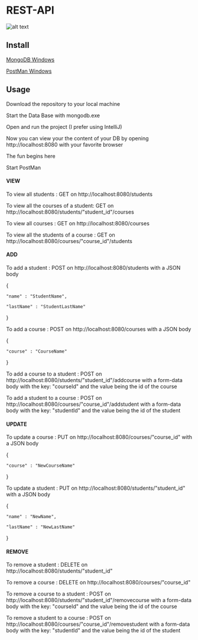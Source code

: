 # REST-API

![alt text](https://user-images.githubusercontent.com/13012953/41840292-0e1d0914-786e-11e8-9235-5543607d2e8d.png)

## Install
[MongoDB Windows](https://www.mongodb.com/dr/fastdl.mongodb.org/win32/mongodb-win32-x86_64-2008plus-ssl-3.6.5-signed.msi/download})

[PostMan Windows](https://app.getpostman.com/app/download/win64?_ga=2.85332507.329633062.1529917507-36859038.1529582665)

## Usage

Download the repository to your local machine

Start the Data Base with mongodb.exe

Open and run the project (I prefer using IntelliJ)

Now you can view your the content of your DB by opening http://localhost:8080 with your favorite browser

The fun begins here

Start PostMan

#### VIEW
To view all students : GET on  http://localhost:8080/students

To view all the courses of a student: GET on http://localhost:8080/students/"student_id"/courses

To view all courses : GET on http://localhost:8080/courses

To view all the students of a course : GET on http://localhost:8080/courses/"course_id"/students

#### ADD

To add a student : POST on http://localhost:8080/students with a JSON body

{

    "name" : "StudentName",
    
    "lastName" : "StudentLastName"
    
}

To add a course : POST on http://localhost:8080/courses with a JSON body

{

    "course" : "CourseName"
  
}

To add a course to a student : POST on http://localhost:8080/students/"student_id"/addcourse with a form-data body with the key: "courseId" and the value being the id of the course

To add a student to a course : POST on http://localhost:8080/courses/"course_id"/addstudent with a form-data body with the key: "studentId" and the value being the id of the student

#### UPDATE

To update a course : PUT on http://localhost:8080/courses/"course_id" with a JSON body

{

    "course" : "NewCourseName"
  
}

To update a student : PUT on http://localhost:8080/students/"student_id" with a JSON body

{

    "name" : "NewName",
  
    "lastName" : "NewLastName"
  
}

#### REMOVE
To remove a student : DELETE on http://localhost:8080/students/"student_id"

To remove a course : DELETE on http://localhost:8080/courses/"course_id"

To remove a course to a student : POST on http://localhost:8080/students/"student_id"/removecourse with a form-data body with the key: "courseId" and the value being the id of the course

To remove a student to a course : POST on http://localhost:8080/courses/"course_id"/removestudent with a form-data body with the key: "studentId" and the value being the id of the student 

